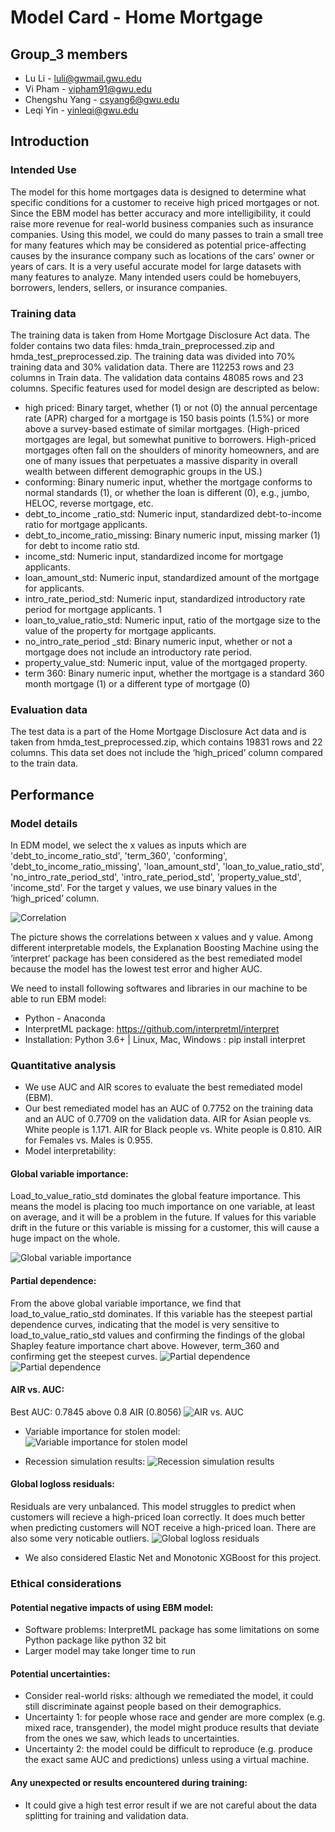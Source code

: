 # Model Card - Home Mortgage
## Group_3 members
* Lu Li - luli@gwmail.gwu.edu
* Vi Pham - vipham91@gwu.edu
* Chengshu Yang - csyang6@gwu.edu
* Leqi Yin - yinleqi@gwu.edu

## Introduction
### Intended Use
The model for this home mortgages data is designed to determine what specific conditions for a customer to receive high priced mortgages or not. Since the EBM model has better accuracy and more intelligibility, it could raise more revenue for real-world business companies such as insurance companies. Using this model, we could do many passes to train a small tree for many features which may be considered as potential price-affecting causes by the insurance company such as locations of the cars’ owner or years of cars. It is a very useful accurate model for large datasets with many features to analyze.
Many intended users could be homebuyers, borrowers, lenders, sellers, or insurance companies.

### Training data
The training data is taken from Home Mortgage Disclosure Act data. The folder contains two data files: hmda_train_preprocessed.zip and hmda_test_preprocessed.zip.
The training data was divided into 70% training data and 30% validation data.
There are 112253 rows and 23 columns in Train data. The validation data contains 48085 rows and 23 columns. Specific features used for model design are descripted as below:
* high priced: Binary target, whether (1) or not (0) the annual percentage rate (APR) charged for a mortgage is 150 basis points (1.5%) or more above a survey-based estimate of similar mortgages. (High-priced mortgages are legal, but somewhat punitive to borrowers. High-priced mortgages often fall on the shoulders of minority homeowners, and are one of many issues that perpetuates a massive disparity in overall wealth between different demographic groups in the US.)
* conforming: Binary numeric input, whether the mortgage conforms to normal standards (1), or whether the loan is different (0), e.g., jumbo, HELOC, reverse mortgage, etc.
* debt_to_income _ratio_std: Numeric input, standardized debt-to-income ratio for mortgage applicants.
* debt_to_income_ratio_missing: Binary numeric input, missing marker (1) for debt to income ratio std.
* income_std: Numeric input, standardized income for mortgage applicants.
* loan_amount_std: Numeric input, standardized amount of the mortgage for applicants.
* intro_rate_period_std: Numeric input, standardized introductory rate period for mortgage applicants. 1
* loan_to_value_ratio_std: Numeric input, ratio of the mortgage size to the value of the property for mortgage applicants.
* no_intro_rate_period _std: Binary numeric input, whether or not a mortgage does not include an introductory rate period.
* property_value_std: Numeric input, value of the mortgaged property.
* term 360: Binary numeric input, whether the mortgage is a standard 360 month mortgage (1) or a different type of mortgage (0)

### Evaluation data
The test data is a part of the Home Mortgage Disclosure Act data and is taken from hmda_test_preprocessed.zip,  which contains 19831 rows and 22 columns. This data set does not include the ‘high_priced’ column compared to the train data.

## Performance
### Model details
In EDM model, we select the x values as inputs which are 'debt_to_income_ratio_std', 'term_360', 'conforming', 'debt_to_income_ratio_missing', 'loan_amount_std', 'loan_to_value_ratio_std', 'no_intro_rate_period_std', 'intro_rate_period_std', 'property_value_std', 'income_std'. 
For the target y values, we use binary values in the  ‘high_priced’ column.

![Correlation](https://github.com/Responsible-Machine-Learning-Group-3/Assignment/blob/main/img/1.png)

The picture shows the correlations between x values and y value.
Among different interpretable models, the Explanation Boosting Machine using the ‘interpret’ package has been considered as the best remediated model because the model has the lowest test error and higher AUC.

We need to install following softwares and libraries in our machine to be able to run EBM model:
* Python - Anaconda
* InterpretML package: https://github.com/interpretml/interpret
* Installation: Python 3.6+ | Linux, Mac, Windows : pip install interpret

### Quantitative analysis
* We use AUC and AIR scores to evaluate the best remediated model (EBM).
* Our best remediated model has an AUC of 0.7752 on the training data and an AUC of 0.7709 on the validation data. AIR for Asian people vs. White people is 1.171. AIR for Black people vs. White people is 0.810. AIR for Females vs. Males is 0.955. 
* Model interpretability:

#### Global variable importance: 
Load_to_value_ratio_std dominates the global feature importance. This means the model is placing too much importance on one variable, at least on average, and it will be a problem in the future. If values for this variable drift in the future or  this variable is missing for a customer, this will cause a huge impact on the whole. 

![Global variable importance](https://github.com/Responsible-Machine-Learning-Group-3/Assignment/blob/main/img/2.png)

#### Partial dependence: 
From the above global variable importance, we find that load_to_value_ratio_std dominates. If this variable has the steepest partial dependence curves, indicating that the model is very sensitive to load_to_value_ratio_std values and confirming the findings of the global Shapley feature importance chart above. However, term_360 and confirming get the steepest curves. 
![Partial dependence](https://github.com/Responsible-Machine-Learning-Group-3/Assignment/blob/main/img/3.png)
![Partial dependence](https://github.com/Responsible-Machine-Learning-Group-3/Assignment/blob/main/img/4.png)

#### AIR vs. AUC:
Best AUC: 0.7845 above 0.8 AIR (0.8056)
![AIR vs. AUC](https://github.com/Responsible-Machine-Learning-Group-3/Assignment/blob/main/img/5.png)

  * Variable importance for stolen model:
![Variable importance for stolen model](https://github.com/Responsible-Machine-Learning-Group-3/Assignment/blob/main/img/6.png)

  * Recession simulation results:
![Recession simulation results](https://github.com/Responsible-Machine-Learning-Group-3/Assignment/blob/main/img/7.png)

#### Global logloss residuals:
Residuals are very unbalanced. This model struggles to predict when customers will recieve a high-priced loan correctly. It does much better when predicting customers will NOT receive a high-priced loan. There are also some very noticable outliers.
![Global logloss residuals](https://github.com/Responsible-Machine-Learning-Group-3/Assignment/blob/main/img/8.png)

* We also considered Elastic Net and Monotonic XGBoost for this project.

### Ethical considerations
#### Potential negative impacts of using EBM  model: 
* Software problems: InterpretML package has some limitations on some Python package like python 32 bit
* Larger model may take longer time to run

#### Potential uncertainties:
* Consider real-world risks: although we remediated the model, it could still discriminate against people based on their demographics.
* Uncertainty 1: for people whose race and gender are more complex (e.g. mixed race, transgender), the model might produce results that deviate from the ones we saw, which leads to uncertainties.
* Uncertainty 2: the model could be difficult to reproduce (e.g. produce the exact same AUC and predictions) unless using a virtual machine.

#### Any unexpected or results encountered during training: 
* It could give a high test error result if we are not careful about the data splitting for training and validation data. 






